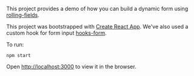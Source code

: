 This project provides a demo of how you can build a dynamic form using [rolling-fields](https://github.com/tes/rolling-fields).

This project was bootstrapped with [Create React App](https://github.com/facebook/create-react-app).
We've also used a custom hook for form input [hooks-form](https://github.com/rajatk16/hooks-form).

To run:

```npm start```

Open [http://localhost:3000](http://localhost:3000) to view it in the browser.

